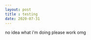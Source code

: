 ```yaml
---
layout: post
title : testing
date: 2020-07-31
---
```

<body>
no idea what i'm doing please work omg
<body>
